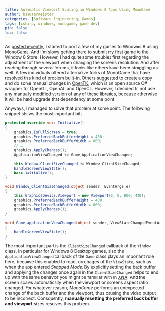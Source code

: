 ```yaml
---
title: Automatic Viewport Scaling in Windows 8 Apps Using MonoGame
author: bsautermeister
categories: [Software Engineering, Games]
tags: [csharp, windows, monogame, game dev]
pin: false
toc: false
---
```


As [posted recently](/posts/porting-games-using-mono-game-windows8), I started to port a few of my games to Windwos 8 using [MonoGame](https://www.monogame.net/).
And I'm slowy getting there to submit my first game to the Window 8 Store. However, I had quite some troubles first regarding
the adjustment of the viewport when changing the screens resolution. And after reading through several forums, it looks like
others have been struggling as well. A few individuals offered alternative forks of MonoGame that have resolved this kind
of problem built-in. Others suggested to create a copy and do some manual changes in [OpenTK](https://opentk.net/), which is an
open source C# wrapper for OpenGL, OpenAL and OpenCL. However, I decided to not use any manually modified version of any of these
libraries, because otherwise it will be hard upgrade that dependency at some point.

Anyways, I managed to solve that problem at some point. The following snippet shows the most important bits.

```csharp
protected override void Initialize()
{
    graphics.IsFullScreen = true;
    graphics.PreferredBackBufferHeight = 480;
    graphics.PreferredBackBufferWidth = 800;
    // …
    graphics.ApplyChanges();
    ApplicationViewChanged += Game_ApplicationViewChanged;

    this.Window.ClientSizeChanged += Window_ClientSizeChanged;
    handleScreenViewState();
    base.Initialize();
}

void Window_ClientSizeChanged(object sender, EventArgs e)
{
    this.GraphicsDevice.Viewport = new Viewport(0, 0, 800, 480);
    graphics.PreferredBackBufferHeight = 480;
    graphics.PreferredBackBufferWidth = 800;
    graphics.ApplyChanges();
}

void Game_ApplicationViewChanged(object sender, ViewStateChangedEventArgs e)
{
    handleScreenViewState();
}
```

The most important part is the `ClientSizeChanged` callback of the `Window` class. In particular for Windows 8 Desktop games,
also the `ApplicationViewChanged` callback of the `Game` class plays an important role here, because this enabled to react
on chages of the `ViewState`, such as when the app entered _Snapped Mode_.
By explicitly setting the back buffer and applying the changes once again in the `ClientSizeChanged` helps to end up with
the same behavior you might be familiar with in [XNA](https://en.wikipedia.org/wiki/Microsoft_XNA). And the screen scales
automatically when the viewport or screens aspect ratio changed. For whatever reason, _MonoGame_ performs an unexpected change
of the back buffer and the viewport, thus causing the video output to be incorrect. Consquently, **manually resetting the
preferred back buffer and viewport** sizes resolves this problem.